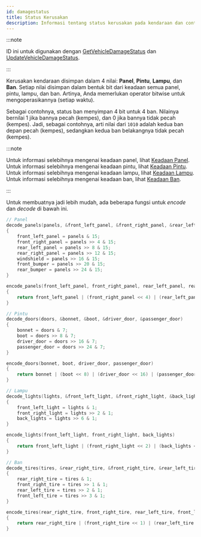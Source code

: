 ```yaml
---
id: damagestatus
title: Status Kerusakan
description: Informasi tentang status kerusakan pada kendaraan dan contoh kodenya.
---
```


:::note

ID ini untuk digunakan dengan [GetVehicleDamageStatus](../functions/GetVehicleDamageStatus) dan [UpdateVehicleDamageStatus](../functions/UpdateVehicleDamageStatus).

:::

Kerusakan kendaraan disimpan dalam 4 nilai: **Panel**, **Pintu**, **Lampu**, dan **Ban**. Setiap nilai disimpan dalam bentuk bit dari keadaan semua panel, pintu, lampu, dan ban. Artinya, Anda memerlukan operator bitwise untuk mengoperasikannya (setiap waktu).

Sebagai contohnya, status ban menyimpan 4 bit untuk 4 ban. Nilainya bernilai 1 jika bannya pecah (kempes), dan 0 jika bannya tidak pecah (kempes). Jadi, sebagai contohnya, arti nilai dari `1010` adalah kedua ban depan pecah (kempes), sedangkan kedua ban belakangnya tidak pecah (kempes).

:::note

Untuk informasi selebihnya mengenai keadaan panel, lihat [Keadaan Panel](panelstates).  
Untuk informasi selebihnya mengenai keadaan pintu, lihat [Keadaan Pintu](doorstates).  
Untuk informasi selebihnya mengenai keadaan lampu, lihat [Keadaan Lampu](lightstates).  
Untuk informasi selebihnya mengenai keadaan ban, lihat [Keadaan Ban](tirestates).

:::

Untuk membuatnya jadi lebih mudah, ada beberapa fungsi untuk _encode_ dan _decode_ di bawah ini.

```c
// Panel
decode_panels(panels, &front_left_panel, &front_right_panel, &rear_left_panel, &rear_right_panel, &windshield, &front_bumper, &rear_bumper)
{
    front_left_panel = panels & 15;
    front_right_panel = panels >> 4 & 15;
    rear_left_panel = panels >> 8 & 15;
    rear_right_panel = panels >> 12 & 15;
    windshield = panels >> 16 & 15;
    front_bumper = panels >> 20 & 15;
    rear_bumper = panels >> 24 & 15;
}

encode_panels(front_left_panel, front_right_panel, rear_left_panel, rear_right_panel, windshield, front_bumper, rear_bumper)
{
    return front_left_panel | (front_right_panel << 4) | (rear_left_panel << 8) | (rear_right_panel << 12) | (windshield << 16) | (front_bumper << 20) | (rear_bumper << 24);
}

// Pintu
decode_doors(doors, &bonnet, &boot, &driver_door, &passenger_door)
{
    bonnet = doors & 7;
    boot = doors >> 8 & 7;
    driver_door = doors >> 16 & 7;
    passenger_door = doors >> 24 & 7;
}

encode_doors(bonnet, boot, driver_door, passenger_door)
{
    return bonnet | (boot << 8) | (driver_door << 16) | (passenger_door << 24);
}

// Lampu
decode_lights(lights, &front_left_light, &front_right_light, &back_lights)
{
    front_left_light = lights & 1;
    front_right_light = lights >> 2 & 1;
    back_lights = lights >> 6 & 1;
}

encode_lights(front_left_light, front_right_light, back_lights)
{
    return front_left_light | (front_right_light << 2) | (back_lights << 6);
}

// Ban
decode_tires(tires, &rear_right_tire, &front_right_tire, &rear_left_tire, &front_left_tire)
{
    rear_right_tire = tires & 1;
    front_right_tire = tires >> 1 & 1;
    rear_left_tire = tires >> 2 & 1;
    front_left_tire = tires >> 3 & 1;
}

encode_tires(rear_right_tire, front_right_tire, rear_left_tire, front_left_tire)
{
    return rear_right_tire | (front_right_tire << 1) | (rear_left_tire << 2) | (front_left_tire << 3);
}
```
